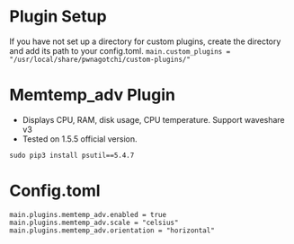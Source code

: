 # Plugin Setup
If you have not set up a directory for custom plugins, create the directory and add its path to your config.toml.
`main.custom_plugins = "/usr/local/share/pwnagotchi/custom-plugins/"`
# Memtemp_adv Plugin
 - Displays CPU, RAM, disk usage, CPU temperature. Support waveshare v3  
 - Tested on 1.5.5 official version.

```
sudo pip3 install psutil==5.4.7
```

# Config.toml
```
main.plugins.memtemp_adv.enabled = true
main.plugins.memtemp_adv.scale = "celsius"
main.plugins.memtemp_adv.orientation = "horizontal"
```
